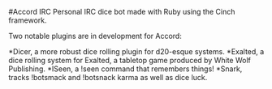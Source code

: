 #Accord IRC
Personal IRC dice bot made with Ruby using the Cinch framework.

Two notable plugins are in development for Accord:

*Dicer, a more robust dice rolling plugin for d20-esque systems.
*Exalted, a dice rolling system for Exalted, a tabletop game produced by White Wolf Publishing.
*ISeen, a !seen command that remembers things!
*Snark, tracks !botsmack and !botsnack karma as well as dice luck.